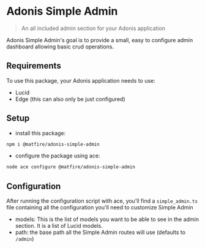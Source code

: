 # Adonis Simple Admin

> An all included admin section for your Adonis application

Adonis Simple Admin's goal is to provide a small, easy to configure admin dashboard allowing basic crud operations.

## Requirements

To use this package, your Adonis application needs to use:

- Lucid
- Edge (this can also only be just configured)

## Setup

- install this package:

```sh
npm i @matfire/adonis-simple-admin
```

- configure the package using ace:

```sh
node ace configure @matfire/adonis-simple-admin
```

## Configuration

After running the configuration script with ace, you'll find a `simple_admin.ts` file containing all the configuration you'll need to customize Simple Admin

- models: This is the list of models you want to be able to see in the admin section. It is a list of Lucid models.
- path: the base path all the Simple Admin routes will use (defaults to `/admin`)
